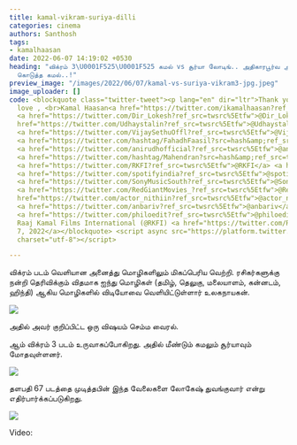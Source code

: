 ```yaml
---
title: kamal-vikram-suriya-dilli
categories: cinema
authors: Santhosh
tags:
- kamalhaasan
date: 2022-06-07 14:19:02 +0530
heading: "விக்ரம் 3\U0001F525\U0001F525 கமல் vs சூர்யா லோடிங்.. அதிகாரபூர்வ அறிவிப்பு
  கொடுத்த கமல்..!"
preview_image: "/images/2022/06/07/kamal-vs-suriya-vikram3-jpg.jpeg"
image_uploader: []
code: <blockquote class="twitter-tweet"><p lang="en" dir="ltr">Thank you <br><br>With
  love , <br>Kamal Haasan<a href="https://twitter.com/ikamalhaasan?ref_src=twsrc%5Etfw">@ikamalhaasan</a>
  <a href="https://twitter.com/Dir_Lokesh?ref_src=twsrc%5Etfw">@Dir_Lokesh</a> <a
  href="https://twitter.com/Udhaystalin?ref_src=twsrc%5Etfw">@Udhaystalin</a> <a href="https://twitter.com/Suriya_offl?ref_src=twsrc%5Etfw">@Suriya_offl</a>
  <a href="https://twitter.com/VijaySethuOffl?ref_src=twsrc%5Etfw">@VijaySethuOffl</a>
  <a href="https://twitter.com/hashtag/FahadhFaasil?src=hash&amp;ref_src=twsrc%5Etfw">#FahadhFaasil</a>
  <a href="https://twitter.com/anirudhofficial?ref_src=twsrc%5Etfw">@anirudhofficial</a>
  <a href="https://twitter.com/hashtag/Mahendran?src=hash&amp;ref_src=twsrc%5Etfw">#Mahendran</a>
  <a href="https://twitter.com/RKFI?ref_src=twsrc%5Etfw">@RKFI</a> <a href="https://twitter.com/turmericmediaTM?ref_src=twsrc%5Etfw">@turmericmediaTM</a>
  <a href="https://twitter.com/spotifyindia?ref_src=twsrc%5Etfw">@spotifyindia</a>
  <a href="https://twitter.com/SonyMusicSouth?ref_src=twsrc%5Etfw">@SonyMusicSouth</a>
  <a href="https://twitter.com/RedGiantMovies_?ref_src=twsrc%5Etfw">@RedGiantMovies_</a><a
  href="https://twitter.com/actor_nithiin?ref_src=twsrc%5Etfw">@actor_nithiin</a>
  <a href="https://twitter.com/anbariv?ref_src=twsrc%5Etfw">@anbariv</a> <a href="https://twitter.com/girishganges?ref_src=twsrc%5Etfw">@girishganges</a>
  <a href="https://twitter.com/philoedit?ref_src=twsrc%5Etfw">@philoedit</a> <a href="https://t.co/nZnB71r3dF">pic.twitter.com/nZnB71r3dF</a></p>&mdash;
  Raaj Kamal Films International (@RKFI) <a href="https://twitter.com/RKFI/status/1534050001600409600?ref_src=twsrc%5Etfw">June
  7, 2022</a></blockquote> <script async src="https://platform.twitter.com/widgets.js"
  charset="utf-8"></script>

---
```


விக்ரம் படம் வெளியான அனைத்து மொழிகளிலும் மிகப்பெரிய வெற்றி. ரசிகர்களுக்கு நன்றி தெரிவிக்கும் விதமாக ஐந்து மொழிகள் (தமிழ், தெலுகு, மலையாளம், கன்னடம், ஹிந்தி) ஆகிய மொழிகளில் விடியோவை வெளியிட்டுள்ளார் உலகநாயகன்.

![](/images/2022/06/07/suriya-vikram-kamal-3-jpg.jpeg)

அதில் அவர் குறிப்பிட்ட ஒரு விஷயம் செம்ம வைரல்.

ஆம் விக்ரம் 3 படம் உருவாகப்போகிறது. அதில் மீண்டும் கமலும் சூர்யாவும் மோதவுள்ளனர்.

![](/images/2022/06/07/suriya-vikram-kamal-2-jpg.jpeg)

தளபதி 67 படத்தை முடித்தபின் இந்த வேலைகளை லோகேஷ் துவங்குவார் என்று எதிர்பார்க்கப்படுகிறது.

![](/images/2022/06/07/suriya-vikram-kamal-1-jpg.jpeg)

Video:
